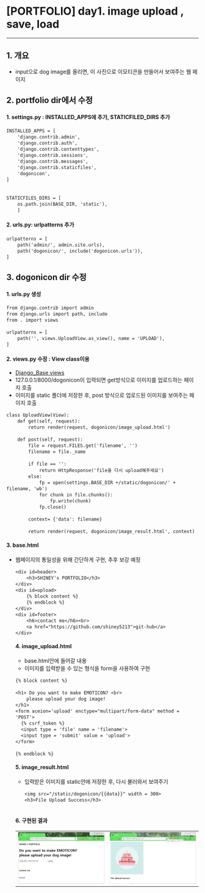 # [PORTFOLIO] day1. image upload  , save, load

---

## 1. 개요

- input으로 dog image를 올리면, 이 사진으로  이모티콘을 만들어서 보여주는 웹 페이지

## 2. portfolio dir에서 수정
#### 1. settings.py : INSTALLED_APPS에 추가, STATICFILED_DIRS  추가
```
INSTALLED_APPS = [
    'django.contrib.admin',
    'django.contrib.auth',
    'django.contrib.contenttypes',
    'django.contrib.sessions',
    'django.contrib.messages',
    'django.contrib.staticfiles',
    'dogonicon',
]


STATICFILES_DIRS = [
    os.path.join(BASE_DIR, 'static'),
    ]
```

#### 2. urls.py: urlpatterns 추가

```
urlpatterns = [
    path('admin/', admin.site.urls),
    path('dogonicon/', include('dogonicon.urls')),
]

```

## 3. dogonicon dir 수정
#### 1. urls.py 생성
```
from django.contrib import admin
from django.urls import path, include
from . import views

urlpatterns = [
    path('', views.UploadView.as_view(), name = 'UPLOAD'),
]
```

#### 2. views.py 수정 : View class이용
- [Django_Base views](https://docs.djangoproject.com/en/3.0/ref/class-based-views/base/)
- 127.0.0.1/8000/dogonicon이 입력되면 get방식으로 이미지를 업로드하는 페이지 호출
- 이미지를 static 폴더에 저장한 후, post 방식으로 업로드된 이미지를 보여주는 페이지 호출
```
class UploadView(View):
    def get(self, request):
        return render(request, dogonicon/image_upload.html')

    def post(self, request):
        file = request.FILES.get('filename', '')
        filename = file._name

        if file == '':
            return HttpResponse('file을 다시 upload해주세요')
        else:
            fp = open(settings.BASE_DIR +/static/dogonicon/' + filename, 'wb')
            for chunk in file.chunks():
                fp.write(chunk)
            fp.close()
         
        context= {'data': filename}

        return render(request, dogonicon/image_result.html', context)

```

#### 3. base.html 

- 웹페이지의 통일성을 위해 간단하게 구현, 추후 보강 예정

  ```
  <div id=header>
      <h3>SHINEY's PORTFOLIO</h3>
  </div>
  <div id=upload>
      {% block content %}
      {% endblock %}
  </div>
  <div id=footer>
      <h6>contact me</h6><br>
      <a href="https://github.com/shiney5213">git-hub</a>
  </div>
  ```

  #### 4. image_upload.html

  - base.html안에 들어갈 내용
  - 이미지를 입력받을 수 있는 형식을 form을 사용하여 구현

  ```
  {% block content %}
  
  <h1> Do you want to make EMOTICON? <br>
      please upload your dog image!
  </h1>
  <form aceion='upload' enctype="multipart/form-data" method = 'POST'>
  	{% csrf_token %}
  	<input type = 'file' name = 'filename'>
  	<input type = 'submit' value = 'upload'>
  </form>
  
  {% endblock %}
  ```

  #### 5. image_result.html

  - 입력받은 이미지를 static안에 저장한 후, 다시 불러와서 보여주기

    ```
    <img src="/static/dogonicon/{{data}}" width = 300>
    <h3>File Upload Success</h3>
        
    ```

  #### 6. 구현된 결과

  <table>
      <tr>
      <td> <img src="./images/day1_upload2.png" alt="day1_upload" style="zoom:40%;" /></td>
      <td> <img src="./images/day1_upload.png" alt="day1_upload" style="zoom:40%;" /></td>
      </tr>
  </table>

  

